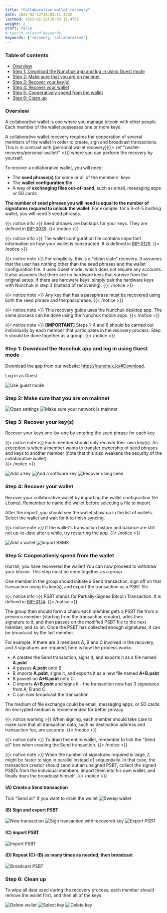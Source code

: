 ```yaml
---
title: "Collaborative wallet recovery"
date: 2022-02-22T16:03:11.470Z
lastmod: 2022-02-22T16:03:11.470Z
weight: 2
draft: false
# search related keywords
keywords: ["recovery, collaborative"]
---
```


### Table of contents
* [Overview](#overview)
* [Step 1: Download the Nunchuk app and log in using Guest mode](#step1)
* [Step 2: Make sure that you are on mainnet](#step2)
* [Step 3: Recover your key(s)](#step3)
* [Step 4: Recover your wallet](#step4)
* [Step 5: Cooperatively spend from the wallet](#step5)
* [Step 6: Clean up](#step6)

### Overview <a name="overview"></a>

A collaborative wallet is one where you manage bitcoin with other people. Each member of the wallet possesses one or more keys.

A collaborative wallet recovery requires the cooperation of several members of the wallet in order to create, sign and broadcast transactions. This is in contrast with [personal wallet recovery]({{< ref "/wallet-recovery/personal-wallet/" >}}) where you can perform the recovery by yourself.

To recover a collaborative wallet, you will need:
* The **seed phrase(s)** for some or all of the members' keys
* The **wallet configuration file**
* A way of **exchanging files out-of-band**, such as email, messaging apps or SD cards

**The number of seed phrases you will need is equal to the number of signatures required to unlock the wallet.** For example: for a 3-of-5 multisig wallet, you will need 3 seed phrases.

{{< notice info >}}
  Seed phrases are backups for your keys. They are defined in [BIP-0039](https://github.com/bitcoin/bips/blob/master/bip-0039.mediawiki).
{{< /notice >}}

{{< notice info >}}
  The wallet configuration file contains important information on how your wallet is constructed. It is defined in [BIP-0129](https://github.com/bitcoin/bips/blob/master/bip-0129.mediawiki).
{{< /notice >}}

{{< notice note >}}
  For simplicity, this is a "clean slate" recovery. It assumes that the user has nothing other than the seed phrases and the wallet configuration file. It uses Guest mode, which does not require any accounts. It also assumes that there are no hardware keys that survive from the original setup. If there are hardware keys, simply pair the hardware keys with Nunchuk in step 3 (instead of recovering).
{{< /notice >}}

{{< notice note >}}
  Any key that has a passphrase must be recovered using both the seed phrase and the passphrase.
{{< /notice >}}

{{< notice note >}}
  This recovery guide uses the Nunchuk desktop app. The same process can be done using the Nunchuk mobile apps.
{{< /notice >}}

{{< notice note >}}
  **[IMPORTANT]** Steps 1-4 and 6 should be carried out individually by each member that participates in the recovery process. Step 5 should be done together as a group.
{{< /notice >}}

### Step 1: Download the Nunchuk app and log in using Guest mode <a name="step1"></a>
Download the app from our website: https://nunchuk.io/#Download.

Log in as Guest.

![Use guest mode](guest_mode.jpg)

### Step 2: Make sure that you are on mainnet <a name="step2"></a>

![Open settings](settings.jpg)
![Make sure your network is mainnet](network_settings.jpg)

### Step 3: Recover your key(s) <a name="step3"></a>

Recover your keys one-by-one by entering the seed phrase for each key.

{{< notice note >}}
  Each member should only recover their own key(s). An exception is when a member wants to transfer ownership of seed phrases and keys to another member (note that this also weakens the security of the collaborative wallet).  
{{< /notice >}}

![Add a key](add_key.jpg)
![Add a software key](add_software_key.jpg)
![Recover using seed](recover_with_seed.jpg)

### Step 4: Recover your wallet <a name="step4"></a>

Recover your collaborative wallet by importing the wallet configuration file (.bsms). Remember to name the wallet before selecting a file to import.

After the import, you should see the wallet show up in the list of wallets. Select the wallet and wait for it to finish syncing.

{{< notice note >}}
  If the wallet's transaction history and balance are still not up-to-date after a while, try restarting the app.
{{< /notice >}}

![Add a wallet](add_wallet.jpg)
![Import BSMS](import_bsms.jpg)

### Step 5: Cooperatively spend from the wallet <a name="step5"></a>

Hurrah, you have recovered the wallet! You can now proceed to withdraw your bitcoin. This step must be done together as a group.

One member in the group should initiate a Send transaction, sign off on that transaction using his key(s), and export the transaction as a PSBT file.

{{< notice info >}}
  PSBT stands for Partially-Signed Bitcoin Transaction. It is defined in [BIP-0174](https://github.com/bitcoin/bips/blob/master/bip-0174.mediawiki).
{{< /notice >}}

The group then should form a chain: each member gets a PSBT file from a previous member (starting from the transaction creator), adds their signature to it, and then passes on the modified PSBT file to the next member, and so on. Once the PSBT has collected enough signatures, it can be broadcast by the last member.

For example, if there are 3 members A, B and C involved in the recovery, and 3 signatures are required, here is how the process works:
* A creates the Send transaction, signs it, and exports it as a file named **A.psbt**
* A passes **A.psbt** onto B
* B imports **A.psbt**, signs it, and exports it as a new file named **A+B.psbt**
* B passes on **A+B.psbt** onto C
* C imports **A+B.psbt** and signs it - the transaction now has 3 signatures from A, B and C
* C can now broadcast the transaction

The medium of file exchange could be email, messaging apps, or SD cards. An encrypted medium is recommended for better privacy.

{{< notice warning >}}
  When signing, each member should take care to make sure that all transaction data, such as destination address and transaction fee, are accurate.
{{< /notice >}}

{{< notice note >}}
  To drain the entire wallet, remember to tick the "Send all" box when creating the Send transaction.
{{< /notice >}}

{{< notice note >}}
  When the number of signatures required is large, it might be faster to sign in parallel instead of sequentially. In that case, the transaction creator should send out an unsigned PSBT, collect the signed PSBTs from the individual members, import them into his own wallet, and finally does the broadcast himself.
{{< /notice >}}

#### (A) Create a Send transaction

Tick "Send all" if you want to drain the wallet
![Sweep wallet](sweep_wallet.jpg)

#### (B) Sign and export PSBT
![New transaction](pending_sigs.jpg)
![Sign transaction with recovered key](sign.jpg)
![Export PSBT](export_psbt.jpg)

#### (C) import PSBT
![Import PSBT](import_psbt.jpg)

#### (D) Repeat (C)-(B) as many times as needed, then broadcast
![Broadcast PSBT](broadcast.jpg)

### Step 6: Clean up <a name="step6"></a>

To wipe all data used during the recovery process, each member should remove the wallet first, and then all of the keys.

![Delete wallet](delete_wallet.jpg)
![Select key](select_key.jpg)
![Delete key](delete_key.jpg)



